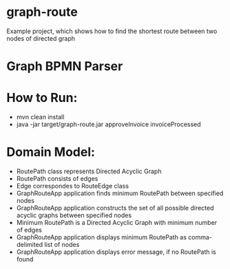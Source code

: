 # graph-route

Example project, which shows how to find the shortest route between two nodes of directed graph

# Graph BPMN Parser

# How to Run:
* mvn clean install
* java -jar target/graph-route.jar approveInvoice invoiceProcessed


# Domain Model:
* RoutePath class represents Directed Acyclic Graph
* RoutePath consists of edges
* Edge correspondes to RouteEdge class
* GraphRouteApp application finds minimum RoutePath between specified nodes
* GraphRouteApp application constructs the set of all possible directed acyclic graphs between specified nodes
* Minimum RoutePath is a Directed Acyclic Graph with minimum number of edges
* GraphRouteApp application displays minimum RoutePath as comma-delimited list of nodes
* GraphRouteApp application displays error message, if no RoutePath is found
